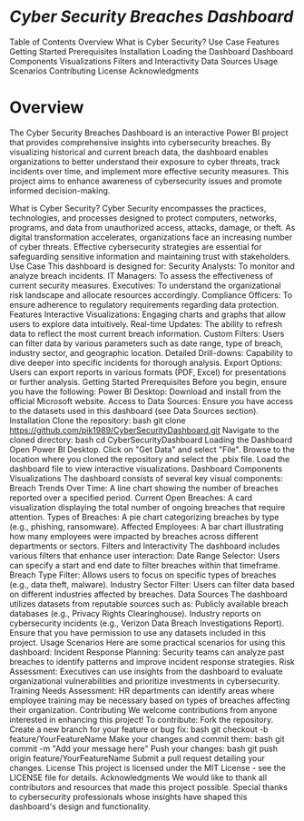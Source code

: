 # *Cyber Security Breaches Dashboard*

Table of Contents
Overview
What is Cyber Security?
Use Case
Features
Getting Started
Prerequisites
Installation
Loading the Dashboard
Dashboard Components
Visualizations
Filters and Interactivity
Data Sources
Usage Scenarios
Contributing
License
Acknowledgments

# Overview
The Cyber Security Breaches Dashboard is an interactive Power BI project that provides comprehensive insights into cybersecurity breaches. By visualizing historical and current breach data, the dashboard enables organizations to better understand their exposure to cyber threats, track incidents over time, and implement more effective security measures. This project aims to enhance awareness of cybersecurity issues and promote informed decision-making.

What is Cyber Security?
Cyber Security encompasses the practices, technologies, and processes designed to protect computers, networks, programs, and data from unauthorized access, attacks, damage, or theft. As digital transformation accelerates, organizations face an increasing number of cyber threats. Effective cybersecurity strategies are essential for safeguarding sensitive information and maintaining trust with stakeholders.
Use Case
This dashboard is designed for:
Security Analysts: To monitor and analyze breach incidents.
IT Managers: To assess the effectiveness of current security measures.
Executives: To understand the organizational risk landscape and allocate resources accordingly.
Compliance Officers: To ensure adherence to regulatory requirements regarding data protection.
Features
Interactive Visualizations: Engaging charts and graphs that allow users to explore data intuitively.
Real-time Updates: The ability to refresh data to reflect the most current breach information.
Custom Filters: Users can filter data by various parameters such as date range, type of breach, industry sector, and geographic location.
Detailed Drill-downs: Capability to dive deeper into specific incidents for thorough analysis.
Export Options: Users can export reports in various formats (PDF, Excel) for presentations or further analysis.
Getting Started
Prerequisites
Before you begin, ensure you have the following:
Power BI Desktop: Download and install from the official Microsoft website.
Access to Data Sources: Ensure you have access to the datasets used in this dashboard (see Data Sources section).
Installation
Clone the repository:
bash
git clone https://github.com/pik1989/CyberSecurityDashboard.git
Navigate to the cloned directory:
bash
cd CyberSecurityDashboard
Loading the Dashboard
Open Power BI Desktop.
Click on "Get Data" and select "File".
Browse to the location where you cloned the repository and select the .pbix file.
Load the dashboard file to view interactive visualizations.
Dashboard Components
Visualizations
The dashboard consists of several key visual components:
Breach Trends Over Time: A line chart showing the number of breaches reported over a specified period.
Current Open Breaches: A card visualization displaying the total number of ongoing breaches that require attention.
Types of Breaches: A pie chart categorizing breaches by type (e.g., phishing, ransomware).
Affected Employees: A bar chart illustrating how many employees were impacted by breaches across different departments or sectors.
Filters and Interactivity
The dashboard includes various filters that enhance user interaction:
Date Range Selector: Users can specify a start and end date to filter breaches within that timeframe.
Breach Type Filter: Allows users to focus on specific types of breaches (e.g., data theft, malware).
Industry Sector Filter: Users can filter data based on different industries affected by breaches.
Data Sources
The dashboard utilizes datasets from reputable sources such as:
Publicly available breach databases (e.g., Privacy Rights Clearinghouse).
Industry reports on cybersecurity incidents (e.g., Verizon Data Breach Investigations Report).
Ensure that you have permission to use any datasets included in this project.
Usage Scenarios
Here are some practical scenarios for using this dashboard:
Incident Response Planning: Security teams can analyze past breaches to identify patterns and improve incident response strategies.
Risk Assessment: Executives can use insights from the dashboard to evaluate organizational vulnerabilities and prioritize investments in cybersecurity.
Training Needs Assessment: HR departments can identify areas where employee training may be necessary based on types of breaches affecting their organization.
Contributing
We welcome contributions from anyone interested in enhancing this project! To contribute:
Fork the repository.
Create a new branch for your feature or bug fix:
bash
git checkout -b feature/YourFeatureName
Make your changes and commit them:
bash
git commit -m "Add your message here"
Push your changes:
bash
git push origin feature/YourFeatureName
Submit a pull request detailing your changes.
License
This project is licensed under the MIT License - see the LICENSE file for details.
Acknowledgments
We would like to thank all contributors and resources that made this project possible. Special thanks to cybersecurity professionals whose insights have shaped this dashboard's design and functionality.
